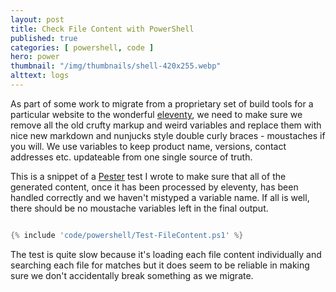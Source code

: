 ```yaml
---
layout: post
title: Check File Content with PowerShell
published: true 
categories: [ powershell, code ] 
hero: power
thumbnail: "/img/thumbnails/shell-420x255.webp"
alttext: logs
---
```


As part of some work to migrate from a proprietary set of build tools for a particular website to the wonderful [eleventy](https://www.11ty.dev), we 
need to make sure we remove all the old crufty markup and weird variables and replace them with nice new markdown and nunjucks style double curly braces - 
moustaches if you will. We use variables to keep product name, versions, contact addresses etc. updateable from one single source of truth. 

This is a snippet of a [Pester](https://pester.dev) test I wrote to make sure that all of the generated content, once it has been processed by eleventy, has been handled correctly and we haven't mistyped a variable name. If all is well, there should be no moustache variables left in the final output. 

```powershell

{% include 'code/powershell/Test-FileContent.ps1' %}

```

The test is quite slow because it's loading each file content individually and searching each file for matches but it does seem to be reliable in making sure we
don't accidentally break something as we migrate. 
